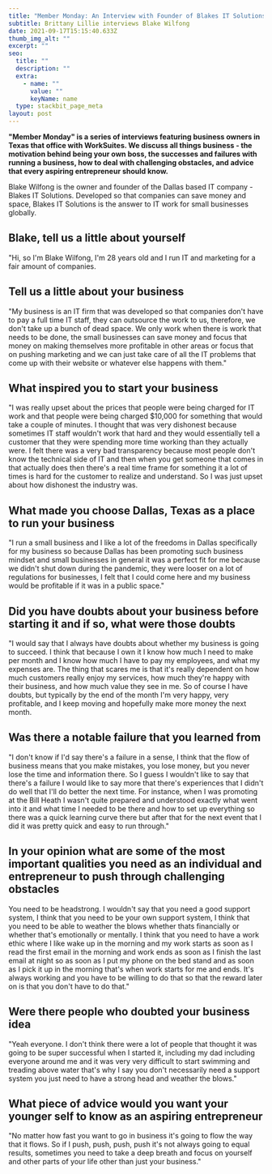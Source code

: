 ```yaml
---
title: "Member Monday: An Interview with Founder of Blakes IT Solutions Blake Wilfong"
subtitle: Brittany Lillie interviews Blake Wilfong
date: 2021-09-17T15:15:40.633Z
thumb_img_alt: ""
excerpt: ""
seo:
  title: ""
  description: ""
  extra:
    - name: ""
      value: ""
      keyName: name
  type: stackbit_page_meta
layout: post
---
```

**"Member Monday" is a series of interviews featuring business owners in Texas that office with WorkSuites. We discuss all things business - the motivation behind being your own boss, the successes and failures with running a business, how to deal with challenging obstacles, and advice that every aspiring entrepreneur should know.**

Blake Wilfong is the owner and founder of the Dallas based IT company - Blakes IT Solutions. Developed so that companies can save money and space, Blakes IT Solutions is the answer to IT work for small businesses globally.

## Blake, tell us a little about yourself

"Hi, so I'm Blake Wilfong, I'm 28 years old and I run IT and marketing for a fair amount of companies.

## Tell us a little about your business

"My business is an IT firm that was developed so that companies don't have to pay a full time IT staff, they can outsource the work to us, therefore, we don't take up a bunch of dead space. We only work when there is work that needs to be done, the small businesses can save money and focus that money on making themselves more profitable in other areas or focus that on pushing marketing and we can just take care of all the IT problems that come up with their website or whatever else happens with them."

## What inspired you to start your business

"I was really upset about the prices that people were being charged for IT work and that people were being charged $10,000 for something that would take a couple of minutes. I thought that was very dishonest because sometimes IT staff wouldn't work that hard and they would essentially tell a customer that they were spending more time working than they actually were. I felt there was a very bad transparency because most people don't know the technical side of IT and then when you get someone that comes in that actually does then there's a real time frame for something it a lot of times is hard for the customer to realize and understand. So I was just upset about how dishonest the industry was.

## What made you choose Dallas, Texas as a place to run your business

"I run a small business and I like a lot of the freedoms in Dallas specifically for my business so because Dallas has been promoting such business mindset and small businesses in general it was a perfect fit for me because we didn't shut down during the pandemic, they were looser on a lot of regulations for businesses, I felt that I could come here and my business would be profitable if it was in a public space."

## Did you have doubts about your business before starting it and if so, what were those doubts

"I would say that I always have doubts about whether my business is going to succeed. I think that because I own it I know how much I need to make per month and I know how much I have to pay my employees, and what my expenses are. The thing that scares me is that it's really dependent on how much customers really enjoy my services, how much they're happy with their business, and how much value they see in me. So of course I have doubts, but typically by the end of the month I'm very happy, very profitable, and I keep moving and hopefully make more money the next month.

## Was there a notable failure that you learned from

"I don't know if I'd say there's a failure in a sense, I think that the flow of business means that you make mistakes, you lose money, but you never lose the time and information there. So I guess I wouldn't like to say that there's a failure I would like to say more that there's experiences that I didn't do well that I'll do better the next time. For instance, when I was promoting at the Bill Heath I wasn't quite prepared and understood exactly what went into it and what time I needed to be there and how to set up everything so there was a quick learning curve there but after that for the next event that I did it was pretty quick and easy to run through."

## In your opinion what are some of the most important qualities you need as an individual and entrepreneur to push through challenging obstacles

You need to be headstrong. I wouldn't say that you need a good support system, I think that you need to be your own support system, I think that you need to be able to weather the blows whether thats financially or whether that's emotionally or mentally. I think that you need to have a work ethic where I like wake up in the morning and my work starts as soon as I read the first email in the morning and work ends as soon as I finish the last email at night so as soon as I put my phone on the bed stand and as soon as I pick it up in the morning that's when work starts for me and ends. It's always working and you have to be willing to do that so that the reward later on is that you don't have to do that."

## Were there people who doubted your business idea

"Yeah everyone. I don't think there were a lot of people that thought it was going to be super successful when I started it, including my dad including everyone around me and it was very very difficult to start swimming and treading above water that's why I say you don't necessarily need a support system you just need to have a strong head and weather the blows."

## What piece of advice would you want your younger self to know as an aspiring entrepreneur

"No matter how fast you want to go in business it's going to flow the way that it flows. So if I push, push, push, push it's not always going to equal results, sometimes you need to take a deep breath and focus on yourself and other parts of your life other than just your business."